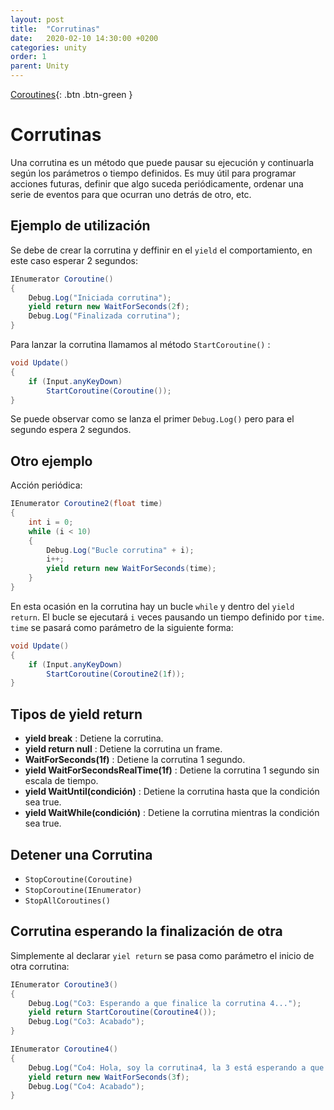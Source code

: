 ```yaml
---
layout: post
title:  "Corrutinas"
date:   2020-02-10 14:30:00 +0200
categories: unity
order: 1
parent: Unity
---
```


[Coroutines](https://docs.unity3d.com/Manual/Coroutines.html){: .btn .btn-green }

# Corrutinas

Una corrutina es un método que puede pausar su ejecución y continuarla según los parámetros o tiempo definidos. Es muy útil para programar acciones futuras, definir que algo suceda periódicamente, ordenar una serie de eventos para que ocurran uno detrás de otro, etc.

## Ejemplo de utilización

Se debe de crear la corrutina y deffinir en el `yield` el comportamiento, en este caso esperar 2 segundos:

```csharp
IEnumerator Coroutine()
{
    Debug.Log("Iniciada corrutina");
    yield return new WaitForSeconds(2f);
    Debug.Log("Finalizada corrutina");
}
```

Para lanzar la corrutina llamamos al método `StartCoroutine()` :

```csharp
void Update()
{
    if (Input.anyKeyDown)
        StartCoroutine(Coroutine());
}
```
Se puede observar como se lanza el primer `Debug.Log()` pero para el segundo espera 2 segundos.

## Otro ejemplo

Acción periódica:

```csharp
IEnumerator Coroutine2(float time)
{
    int i = 0;
    while (i < 10)
    {
        Debug.Log("Bucle corrutina" + i);
        i++;
        yield return new WaitForSeconds(time);
    }
}
```

En esta ocasión en la corrutina hay un bucle `while` y dentro del `yield return`. El bucle se ejecutará `i` veces pausando un tiempo definido por `time`. `time` se pasará como parámetro de la siguiente forma:

```csharp
void Update()
{
    if (Input.anyKeyDown)
        StartCoroutine(Coroutine2(1f));
}
```

## Tipos de yield return

* **yield break** : Detiene la corrutina.
* **yield return null** : Detiene la corrutina un frame.
* **WaitForSeconds(1f)** : Detiene la corrutina 1 segundo.
* **yield WaitForSecondsRealTime(1f)** : Detiene la corrutina 1 segundo sin escala de tiempo.
* **yield WaitUntil(condición)** : Detiene la corrutina hasta que la condición sea true.
* **yield WaitWhile(condición)** : Detiene la corrutina mientras la condición sea true.


## Detener una Corrutina

* `StopCoroutine(Coroutine)`
* `StopCoroutine(IEnumerator)`
* `StopAllCoroutines()`  

## Corrutina esperando la finalización de otra

Simplemente al declarar `yiel return` se pasa como parámetro el inicio de otra corrutina:

```csharp
IEnumerator Coroutine3()
{
    Debug.Log("Co3: Esperando a que finalice la corrutina 4...");
    yield return StartCoroutine(Coroutine4());
    Debug.Log("Co3: Acabado");
}

IEnumerator Coroutine4()
{
    Debug.Log("Co4: Hola, soy la corrutina4, la 3 está esperando a que yo finalice...");
    yield return new WaitForSeconds(3f);
    Debug.Log("Co4: Acabado");
}
```
